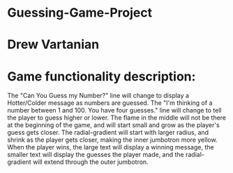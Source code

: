 # Guessing-Game-Project
# Drew Vartanian

# Game functionality description:
The "Can You Guess my Number?" line will change to display a Hotter/Colder message as numbers are guessed.
The "I'm thinking of a number between 1 and 100. You have four guesses." line will change to tell the player to guess higher or lower.
The flame in the middle will not be there at the beginning of the game, and will start small and grow as the player's guess gets closer.
The radial-gradient will start with larger radius, and shrink as the player gets closer, making the inner jumbotron more yellow.
When the player wins, the large text will display a winning message, the smaller text will display the guesses the player made, and the radial-gradient will extend through the outer jumbotron.